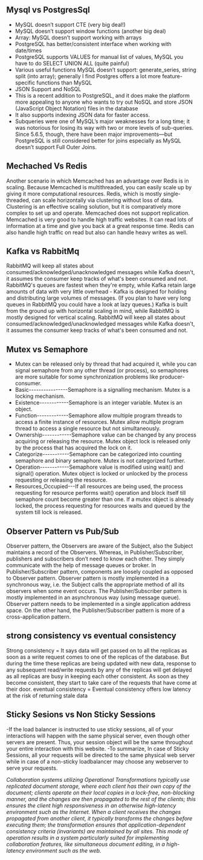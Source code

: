 ## Mysql vs PostgresSql
-	MySQL doesn’t support CTE (very big deal!)
-	MySQL doesn’t support window functions (another big deal)
-	Array: MySQL doesn’t support working with arrays
-	PostgreSQL has better/consistent interface when working with date/times
-	PostgreSQL supports VALUES for manual list of values, MySQL you have to do SELECT UNION ALL (quite painful)
-	Various useful functions MySQL doesn’t support: generate_series, string split (into array); generally I find Postgres offers a lot more feature-specific functions than MySQL
-	JSON Support and NoSQL
-	This is a recent addition to PostgreSQL, and it does make the platform more appealing to anyone who wants to try out NoSQL and store JSON (JavaScript Object Notation) files in the database
-	It also supports indexing JSON data for faster access.
-	Subqueries were one of MySQL’s major weaknesses for a long time; it was notorious for losing its way with two or more levels of sub-queries. Since 5.6.5, though, there have been major improvements—but PostgreSQL is still considered better for joins especially as MySQL doesn’t support Full Outer Joins.

## Mechached Vs Redis
Another scenario in which Memcached has an advantage over Redis is in scaling. Because Memcached is multithreaded, you can easily scale up by giving it more computational resources. Redis, which is mostly single-threaded, can scale horizontally via clustering without loss of data. Clustering is an effective scaling solution, but it is comparatively more complex to set up and operate. Memcached does not support replication.
Memcached is very good to handle high traffic websites. It can read lots of information at a time and give you back at a great response time. Redis can also handle high traffic on read but also can handle heavy writes as well.

## Kafka vs RabbitMq
RabbitMQ will keep all states about consumed/acknowledged/unacknowledged messages while Kafka doesn't, it assumes the consumer keep tracks of what's been consumed and not. RabbitMQ's queues are fastest when they're empty, while Kafka retain large amounts of data with very little overhead - Kafka is designed for holding and distributing large volumes of messages. (If you plan to have very long queues in RabbitMQ you could have a look at lazy queues.)
Kafka is built from the ground up with horizontal scaling in mind, while RabbitMQ is mostly designed for vertical scaling.
RabbitMQ will keep all states about consumed/acknowledged/unacknowledged messages while Kafka doesn't, it assumes the consumer keep tracks of what's been consumed and not.

## Mutex vs Semaphore
  - Mutex can be released only by thread that had acquired it, while you can signal semaphore from any other thread (or process), so semaphores are more suitable for some synchronization problems like producer-consumer.
  - Basic----------------Semaphore is a signalling mechanism.	Mutex is a locking mechanism.
  - Existence------------Semaphore is an integer variable.	Mutex is an object.
  - Function-------------Semaphore allow multiple program threads to access a finite instance of resources.	Mutex allow multiple program thread to access a single resource but not simultaneously.
  - Ownership------------Semaphore value can be changed by any process acquiring or releasing the resource.	Mutex object lock is released only by the process that has acquired the lock on it.
  - Categorize-----------Semaphore can be categorized into counting semaphore and binary semaphore.	Mutex is not categorized further.
  - Operation------------Semaphore value is modified using wait() and signal() operation.	Mutex object is locked or unlocked by the process requesting or releasing the resource.
  - Resources_Occupied---If all resources are being used, the process requesting for resource performs wait() operation and block itself till semaphore count become greater than one.	If a mutex object is already locked, the process requesting for resources waits and queued by the system till lock is released.

## Observer Pattern vs Pub/Sub
Observer pattern, the Observers are aware of the Subject, also the Subject maintains a record of the Observers. Whereas, in Publisher/Subscriber, publishers and subscribers don’t need to know each other. They simply communicate with the help of message queues or broker.
In Publisher/Subscriber pattern, components are loosely coupled as opposed to Observer pattern.
Observer pattern is mostly implemented in a synchronous way, i.e. the Subject calls the appropriate method of all its observers when some event occurs. The Publisher/Subscriber pattern is mostly implemented in an asynchronous way (using message queue).
Observer pattern needs to be implemented in a single application address space. On the other hand, the Publisher/Subscriber pattern is more of a cross-application pattern.

## strong consistency vs eventual consistency
Strong consistency = It says data will get passed on to all the replicas as soon as a write request comes to one of the replicas of the database.
But during the time these replicas are being updated with new data, response to any subsequent read/write requests by any of the replicas will get delayed as all replicas are busy in keeping each other consistent.
As soon as they become consistent, they start to take care of the requests that have come at their door.
eventual consistency = Eventual consistency offers low latency at the risk of returning stale data

## Sticky Sesions vs Non Sticky Sessions
-If the load balancer is instructed to use sticky sessions, all of your interactions will happen with the same physical server, even though other servers are present. Thus, your session object will be the same throughout your entire interaction with this website.
-To summarize, In case of Sticky Sessions, all your requests will be directed to the same physical web server while in case of a non-sticky loadbalancer may choose any webserver to serve your requests.

*Collaboration systems utilizing Operational Transformations typically use replicated document storage, where each client has their own copy of the document; clients operate on their local copies in a lock-free, non-blocking manner, and the changes are then propagated to the rest of the clients; this ensures the client high responsiveness in an otherwise high-latency environment such as the Internet. When a client receives the changes propagated from another client, it typically transforms the changes before executing them; the transformation ensures that application-dependent consistency criteria (invariants) are maintained by all sites. This mode of operation results in a system particularly suited for implementing collaboration features, like simultaneous document editing, in a high-latency environment such as the web.*

